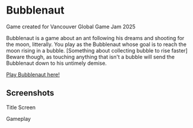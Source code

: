 # Bubblenaut
Game created for Vancouver Global Game Jam 2025

Bubblenaut is a game about an ant following his dreams and shooting for the moon, litterally. You play as the Bubblenaut whose goal is to reach the moon rising in a bubble. [Something about collecting bubble to rise faster] Beware though, as touching anything that isn't a bubble will send the Bubblenaut down to his untimely demise.

[Play Bubblenaut here!](https://greeneggsandsam.itch.io/bubblenaut)

## Screenshots

Title Screen

Gameplay
